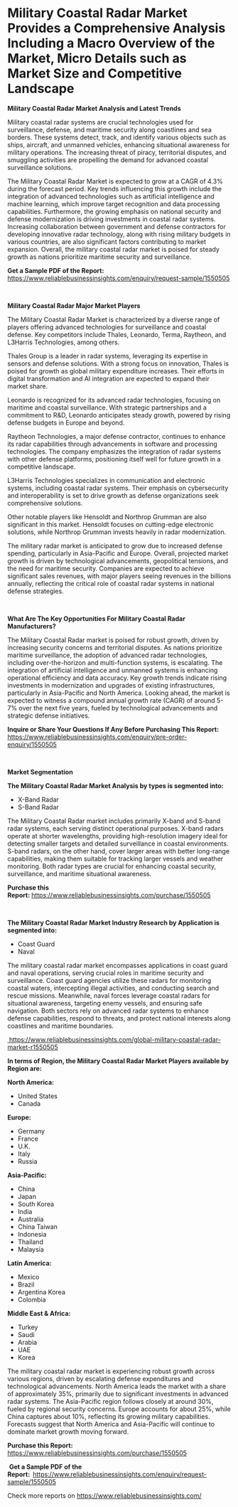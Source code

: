 <p><h1>Military Coastal Radar Market Provides a Comprehensive Analysis Including a Macro Overview of the Market, Micro Details such as Market Size and Competitive Landscape</h1></p><p><strong>Military Coastal Radar Market Analysis and Latest Trends</strong></p>
<p><p>Military coastal radar systems are crucial technologies used for surveillance, defense, and maritime security along coastlines and sea borders. These systems detect, track, and identify various objects such as ships, aircraft, and unmanned vehicles, enhancing situational awareness for military operations. The increasing threat of piracy, territorial disputes, and smuggling activities are propelling the demand for advanced coastal surveillance solutions.</p><p>The Military Coastal Radar Market is expected to grow at a CAGR of 4.3% during the forecast period. Key trends influencing this growth include the integration of advanced technologies such as artificial intelligence and machine learning, which improve target recognition and data processing capabilities. Furthermore, the growing emphasis on national security and defense modernization is driving investments in coastal radar systems. Increasing collaboration between government and defense contractors for developing innovative radar technology, along with rising military budgets in various countries, are also significant factors contributing to market expansion. Overall, the military coastal radar market is poised for steady growth as nations prioritize maritime security and surveillance.</p></p>
<p><strong>Get a Sample PDF of the Report:&nbsp;</strong> <a href="https://www.reliablebusinessinsights.com/enquiry/request-sample/1550505?utm_campaign=2335&utm_medium=2&utm_source=Github&utm_content=ia&utm_term=11042025&utm_id=military-coastal-radar">https://www.reliablebusinessinsights.com/enquiry/request-sample/1550505</a></p>
<p>&nbsp;</p>
<p><strong>Military Coastal Radar Major Market Players</strong></p>
<p><p>The Military Coastal Radar Market is characterized by a diverse range of players offering advanced technologies for surveillance and coastal defense. Key competitors include Thales, Leonardo, Terma, Raytheon, and L3Harris Technologies, among others. </p><p>Thales Group is a leader in radar systems, leveraging its expertise in sensors and defense solutions. With a strong focus on innovation, Thales is poised for growth as global military expenditure increases. Their efforts in digital transformation and AI integration are expected to expand their market share.</p><p>Leonardo is recognized for its advanced radar technologies, focusing on maritime and coastal surveillance. With strategic partnerships and a commitment to R&D, Leonardo anticipates steady growth, powered by rising defense budgets in Europe and beyond.</p><p>Raytheon Technologies, a major defense contractor, continues to enhance its radar capabilities through advancements in software and processing technologies. The company emphasizes the integration of radar systems with other defense platforms, positioning itself well for future growth in a competitive landscape.</p><p>L3Harris Technologies specializes in communication and electronic systems, including coastal radar systems. Their emphasis on cybersecurity and interoperability is set to drive growth as defense organizations seek comprehensive solutions.</p><p>Other notable players like Hensoldt and Northrop Grumman are also significant in this market. Hensoldt focuses on cutting-edge electronic solutions, while Northrop Grumman invests heavily in radar modernization.</p><p>The military radar market is anticipated to grow due to increased defense spending, particularly in Asia-Pacific and Europe. Overall, projected market growth is driven by technological advancements, geopolitical tensions, and the need for maritime security. Companies are expected to achieve significant sales revenues, with major players seeing revenues in the billions annually, reflecting the critical role of coastal radar systems in national defense strategies.</p></p>
<p>&nbsp;</p>
<p><strong>What Are The Key Opportunities For Military Coastal Radar Manufacturers?</strong></p>
<p><p>The Military Coastal Radar market is poised for robust growth, driven by increasing security concerns and territorial disputes. As nations prioritize maritime surveillance, the adoption of advanced radar technologies, including over-the-horizon and multi-function systems, is escalating. The integration of artificial intelligence and unmanned systems is enhancing operational efficiency and data accuracy. Key growth trends indicate rising investments in modernization and upgrades of existing infrastructures, particularly in Asia-Pacific and North America. Looking ahead, the market is expected to witness a compound annual growth rate (CAGR) of around 5-7% over the next five years, fueled by technological advancements and strategic defense initiatives.</p></p>
<p><strong>Inquire or Share Your Questions If Any Before Purchasing This Report:</strong> <a href="https://www.reliablebusinessinsights.com/enquiry/pre-order-enquiry/1550505?utm_campaign=2335&utm_medium=2&utm_source=Github&utm_content=ia&utm_term=11042025&utm_id=military-coastal-radar">https://www.reliablebusinessinsights.com/enquiry/pre-order-enquiry/1550505</a></p>
<p>&nbsp;</p>
<p><strong>Market Segmentation</strong></p>
<p><strong>The Military Coastal Radar Market Analysis by types is segmented into:</strong></p>
<p><ul><li>X-Band Radar</li><li>S-Band Radar</li></ul></p>
<p><p>The Military Coastal Radar market includes primarily X-band and S-band radar systems, each serving distinct operational purposes. X-band radars operate at shorter wavelengths, providing high-resolution imagery ideal for detecting smaller targets and detailed surveillance in coastal environments. S-band radars, on the other hand, cover larger areas with better long-range capabilities, making them suitable for tracking larger vessels and weather monitoring. Both radar types are crucial for enhancing coastal security, surveillance, and maritime situational awareness.</p></p>
<p><strong>Purchase this Report:&nbsp;</strong><a href="https://www.reliablebusinessinsights.com/purchase/1550505?utm_campaign=2335&utm_medium=2&utm_source=Github&utm_content=ia&utm_term=11042025&utm_id=military-coastal-radar">https://www.reliablebusinessinsights.com/purchase/1550505</a></p>
<p>&nbsp;</p>
<p><strong>The Military Coastal Radar Market Industry Research by Application is segmented into:</strong></p>
<p><ul><li>Coast Guard</li><li>Naval</li></ul></p>
<p><p>The military coastal radar market encompasses applications in coast guard and naval operations, serving crucial roles in maritime security and surveillance. Coast guard agencies utilize these radars for monitoring coastal waters, intercepting illegal activities, and conducting search and rescue missions. Meanwhile, naval forces leverage coastal radars for situational awareness, targeting enemy vessels, and ensuring safe navigation. Both sectors rely on advanced radar systems to enhance defense capabilities, respond to threats, and protect national interests along coastlines and maritime boundaries.</p></p>
<p><a href="https://www.reliablebusinessinsights.com/global-military-coastal-radar-market-r1550505?utm_campaign=2335&utm_medium=2&utm_source=Github&utm_content=ia&utm_term=11042025&utm_id=military-coastal-radar">&nbsp;https://www.reliablebusinessinsights.com/global-military-coastal-radar-market-r1550505</a></p>
<p><strong>In terms of Region, the Military Coastal Radar Market Players available by Region are:</strong></p>
<p>
    <p> <strong> North America: </strong>
        <ul>
            <li>United States</li>
            <li>Canada</li>
        </ul>
        </p> 
    <p> <strong> Europe: </strong>
        <ul>
            <li>Germany</li>
            <li>France</li>
            <li>U.K.</li>
            <li>Italy</li>
            <li>Russia</li>
        </ul>
        </p> 
    <p> <strong> Asia-Pacific: </strong>
        <ul>
            <li>China</li>
            <li>Japan</li>
            <li>South Korea</li>
            <li>India</li>
            <li>Australia</li>
            <li>China Taiwan</li>
            <li>Indonesia</li>
            <li>Thailand</li>
            <li>Malaysia</li>
        </ul>
        </p> 
    <p> <strong> Latin America: </strong>
        <ul>
            <li>Mexico</li>
            <li>Brazil</li>
            <li>Argentina Korea</li>
            <li>Colombia</li>
        </ul>
        </p> 
    <p> <strong> Middle East & Africa: </strong>
        <ul>
            <li>Turkey</li>
            <li>Saudi</li>
            <li>Arabia</li>
            <li>UAE</li>
            <li>Korea</li>
        </ul>
    </p>
    </p>
<p><p>The military coastal radar market is experiencing robust growth across various regions, driven by escalating defense expenditures and technological advancements. North America leads the market with a share of approximately 35%, primarily due to significant investments in advanced radar systems. The Asia-Pacific region follows closely at around 30%, fueled by regional security concerns. Europe accounts for about 25%, while China captures about 10%, reflecting its growing military capabilities. Forecasts suggest that North America and Asia-Pacific will continue to dominate market growth moving forward.</p></p>
<p><strong>Purchase this Report: </strong><a href="https://www.reliablebusinessinsights.com/purchase/1550505?utm_campaign=2335&utm_medium=2&utm_source=Github&utm_content=ia&utm_term=11042025&utm_id=military-coastal-radar">https://www.reliablebusinessinsights.com/purchase/1550505</a></p>
<p>&nbsp;<strong>Get a Sample PDF of the Report:&nbsp;&nbsp;</strong><a href="https://www.reliablebusinessinsights.com/enquiry/request-sample/1550505?utm_campaign=2335&utm_medium=2&utm_source=Github&utm_content=ia&utm_term=11042025&utm_id=military-coastal-radar">https://www.reliablebusinessinsights.com/enquiry/request-sample/1550505</a></p>
<p><strong></strong></p>
<p>Check more reports on <a href="https://www.reliablebusinessinsights.com/?utm_campaign=2335&utm_medium=2&utm_source=Github&utm_content=ia&utm_term=11042025&utm_id=military-coastal-radar">https://www.reliablebusinessinsights.com/</a></p>